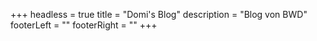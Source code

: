 +++
headless = true
title = "Domi's Blog"
description = "Blog von BWD"
footerLeft = ""
footerRight = ""
+++
